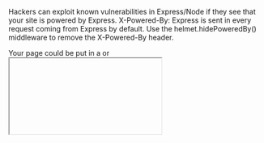 Hackers can exploit known vulnerabilities in Express/Node if they see that your site is powered by Express. X-Powered-By: Express is sent in every request coming from Express by default. Use the helmet.hidePoweredBy() middleware to remove the X-Powered-By header.

Your page could be put in a <frame> or <iframe> without your consent. This can result in clickjacking attacks, among other things. Clickjacking is a technique of tricking a user into interacting with a page different from what the user thinks it is. This can be obtained by executing your page in a malicious context, by means of iframing. In that context, a hacker can put a hidden layer over your page. Hidden buttons can be used to run bad scripts. This middleware sets the X-Frame-Options header. It restricts who can put your site in a frame. It has three modes: DENY, SAMEORIGIN, and ALLOW-FROM.

##Mitigate the Risk of Cross Site Scripting (XSS)##
Attacks with helmet.xssFilter()
As a reminder, this project is being built upon the following starter project on Gitpod, or cloned from GitHub.

Cross-site scripting (XSS) is a frequent type of attack where malicious scripts are injected into vulnerable pages, with the purpose of stealing sensitive data like session cookies, or passwords.

The basic rule to lower the risk of an XSS attack is simple: "Never trust user's input". As a developer you should always sanitize all the input coming from the outside. This includes data coming from forms, GET query urls, and even from POST bodies. Sanitizing means that you should find and encode the characters that may be dangerous e.g. <, >.

Modern browsers can help mitigating the risk by adopting better software strategies. Often these are configurable via http headers.

The X-XSS-Protection HTTP header is a basic protection. The browser detects a potential injected script using a heuristic filter. If the header is enabled, the browser changes the script code, neutralizing it. It still has limited support.